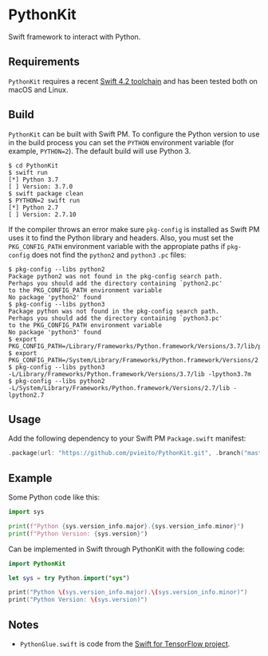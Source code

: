 #  PythonKit

Swift framework to interact with Python.

## Requirements

`PythonKit` requires a recent [Swift 4.2 toolchain](https://swift.org/download/#swift-42-convergence-snapshots) and has been tested both on macOS and Linux.

## Build

`PythonKit` can be built with Swift PM. To configure the Python version to use in the build process you can set the `PYTHON` environment variable (for example, `PYTHON=2`). The default build will use Python 3.

```
$ cd PythonKit
$ swift run
[*] Python 3.7
[ ] Version: 3.7.0
$ swift package clean
$ PYTHON=2 swift run
[*] Python 2.7
[ ] Version: 2.7.10
```

If the compiler throws an error make sure `pkg-config` is installed as Swift PM uses it to find the Python library and headers. Also, you must set the `PKG_CONFIG_PATH` environment variable with the appropiate paths if `pkg-config` does not find the `python2` and `python3` `.pc` files:

```
$ pkg-config --libs python2
Package python2 was not found in the pkg-config search path.
Perhaps you should add the directory containing `python2.pc'
to the PKG_CONFIG_PATH environment variable
No package 'python2' found
$ pkg-config --libs python3
Package python was not found in the pkg-config search path.
Perhaps you should add the directory containing `python3.pc'
to the PKG_CONFIG_PATH environment variable
No package 'python3' found
$ export PKG_CONFIG_PATH=/Library/Frameworks/Python.framework/Versions/3.7/lib/pkgconfig/:$PKG_CONFIG_PATH
$ export PKG_CONFIG_PATH=/System/Library/Frameworks/Python.framework/Versions/2.7/lib/pkgconfig/:$PKG_CONFIG_PATH
$ pkg-config --libs python3
-L/Library/Frameworks/Python.framework/Versions/3.7/lib -lpython3.7m
$ pkg-config --libs python2
-L/System/Library/Frameworks/Python.framework/Versions/2.7/lib -lpython2.7
```

## Usage

Add the following dependency to your Swift PM `Package.swift` manifest:

```swift
.package(url: "https://github.com/pvieito/PythonKit.git", .branch("master")),
```

## Example

Some Python code like this:

```python
import sys

print(f"Python {sys.version_info.major}.{sys.version_info.minor}")
print(f"Python Version: {sys.version}")
```

Can be implemented in Swift through PythonKit with the following code:

```swift
import PythonKit

let sys = try Python.import("sys")

print("Python \(sys.version_info.major).\(sys.version_info.minor)")
print("Python Version: \(sys.version)")
```

## Notes

- `PythonGlue.swift` is code from the [Swift for TensorFlow project](https://github.com/tensorflow/swift).
